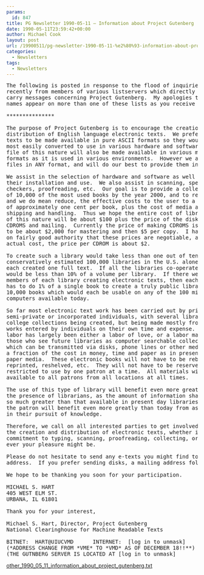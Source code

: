 ```yaml
---
params:
  id: 847
title: PG Newsletter 1990-05-11 – Information about Project Gutenberg
date: 1990-05-11T23:59:42+00:00
author: Michael Cook
layout: post
url: /19900511/pg-newsletter-1990-05-11-%e2%80%93-information-about-project-gutenberg/
categories:
  - Newsletters
tags:
  - Newsletters
---
```

<pre>The following is posted in response to the flood of inquiries we have had
recently from members of various listservers which directly or indirectly
carry messages concerning Project Gutenberg.  My apologies to those whose
names appear on more than one of these lists as you receive two copies.

***************

The purpose of Project Gutenberg is to encourage the creation and
distribution of English language electronic texts.  We prefer the
texts to be made available in pure ASCII formats so they would be
most easily converted to use in various hardware and software.  A
file of this nature will also be made available in various markup
formats as it is used in various environments.  However we accept
files in ANY format, and will do our best to provide them in all.

We assist in the selection of hardware and software as well as in
their installation and use.  We also assist in scanning, spelling
checkers, proofreading, etc.  Our goal is to provide a collection
of 10,000 of the most used books by the year 2000, and to reduce,
and we do mean reduce, the effective costs to the user to a price
of approximately one cent per book, plus the cost of media and of
shipping and handling.  Thus we hope the entire cost of libraries
of this nature will be about $100 plus the price of the disks and
CDROMS and mailing.  Currently the price of making CDROMS is said
to be about $2,000 for mastering and then $5 per copy.  I have it
on fairly good authority that these prices are negotiable, and as
actual cost, the price per CDROM is about $2.

To create such a library would take less than one out of ten of a
conservatively estimated 100,000 libraries in the U.S. alone:  if
each created one full text.  If all the libraries co-operated, it
would be less than 10% of a volume per library.  If there were 10
members of each library creating electronic texts, then each only
has to do 1% of a single book to create a truly public library of
10,000 books which would each be usable on any of the 100 million
computers available today.

So far most electronic text work has been carried out by private,
semi-private or incorporated individuals, with several library or
college collections being created, but being made mostly from the
works entered by individuals on their own time and expense.  This
labor has largely been either a labor of love, or a labor made by
those who see future libraries as computer searchable collections
which can be transmitted via disks, phone lines or other media at
a fraction of the cost in money, time and paper as in present day
paper media.  These electronic books will not have to be rebound,
reprinted, reshelved, etc.  They will not have to be reserved and
restricted to use by one patron at a time.  All materials will be
available to all patrons from all locations at all times.

The use of this type of library will benefit even more greatly in
the presence of librarians, as the amount of information shall be
so much greater than that available in present day libraries that
the patron will benefit even more greatly than today from assists
in their pursuit of knowledge.

Therefore, we call on all interested parties to get involved with
the creation and distribution of electronic texts, whether it's a
commitment to typing, scanning, proofreading, collecting, or what
ever your pleasure might be.

Please do not hesitate to send any e-texts you might find to this
address.  If you prefer sending disks, a mailing address follows.

We hope to be thanking you soon for your participation.

MICHAEL S. HART
405 WEST ELM ST.
URBANA, IL 61801

Thank you for your interest,

Michael S. Hart, Director, Project Gutenberg
National Clearinghouse for Machine Readable Texts

BITNET:  HART@UIUCVMD      INTERNET:  [log in to unmask]
(*ADDRESS CHANGE FROM *VME* TO *VMD* AS OF DECEMBER 18!!**)
(THE GUTNBERG SERVER IS LOCATED AT [log in to unmask]</pre>

<a href="/nl_archives/1989-2000/other_1990_05_11_information_about_project_gutenberg.txt" target="new">other_1990_05_11_information_about_project_gutenberg.txt</a>
